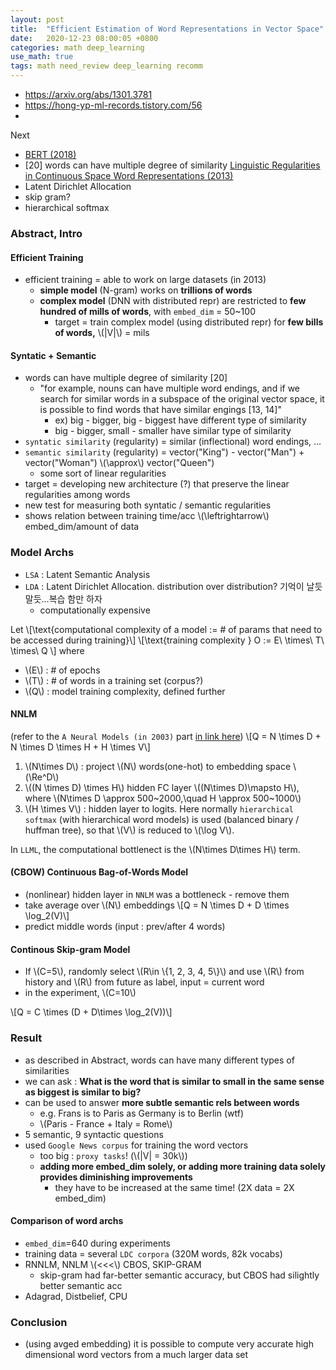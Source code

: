 ```yaml
---
layout: post
title:  "Efficient Estimation of Word Representations in Vector Space"
date:   2020-12-23 08:00:05 +0800
categories: math deep_learning
use_math: true
tags: math need_review deep_learning recomm
---
```


- <a href="https://arxiv.org/abs/1301.3781" target="_blank">https://arxiv.org/abs/1301.3781</a>
- <a href="https://hong-yp-ml-records.tistory.com/56" target="_blank">https://hong-yp-ml-records.tistory.com/56</a>
- 



Next
- <a href="https://arxiv.org/abs/1810.04805" target="_blank">BERT (2018)</a>
- [20] words can have multiple degree of similarity <a href="https://www.aclweb.org/anthology/N13-1090/" target="_blank">Linguistic Regularities in Continuous Space Word Representations (2013)</a>
- Latent Dirichlet Allocation
- skip gram?
- hierarchical softmax

### Abstract, Intro

#### Efficient Training
- efficient training = able to work on large datasets (in 2013)
  - __simple model__ (N-gram) works on __trillions of words__
  - __complex model__ (DNN with distributed repr) are restricted to __few hundred of mills of words__, with `embed_dim` = 50~100
    - target = train complex model (using distributed repr) for __few bills of words,__ \\(\|V\|\\) = mils

#### Syntatic + Semantic
- words can have multiple degree of similarity [20]
  - "for example, nouns can have multiple word endings, and if we search for similar words in a subspace of the original vector space, it is possible to find words that have similar engings [13, 14]"
    - ex) big - bigger, big - biggest have different type of similarity
    - big - bigger, small - smaller have similar type of similarity
- `syntatic similarity` (regularity) = similar (inflectional) word endings, ...
- `semantic similarity` (regularity) = vector("King") - vector("Man") + vector("Woman") \\(\approx\\) vector("Queen")
  - some sort of linear regularities
- target = developing new architecture (?) that preserve the linear regularities among words
- new test for measuring both syntatic / semantic regularities
- shows relation between training time/acc \\(\leftrightarrow\\) embed_dim/amount of data


### Model Archs
- `LSA` : Latent Semantic Analysis
- `LDA` : Latent Dirichlet Allocation. distribution over distribution? 기억이 날듯 말듯...복습 함만 하자
  - computationally expensive


Let
\\[\text{computational complexity of a model  :=  # of params that need to be accessed during training}\\]
\\[\text{training complexity } O := E\\ \times\\ T\\ \times\\ Q \\]
where
- \\(E\\) : # of epochs
- \\(T\\) : # of words in a training set (corpus?)
- \\(Q\\) : model training complexity, defined further

#### NNLM

(refer to the `A Neural Models (in 2003)` part <a href="{{site.url}}/math/deep_learning/2020/12/21/nplm.html" target="_blank">in link here</a>)
\\[Q = N \times D + N \times D \times H + H \times V\\]
1. \\(N\times D\\) : project \\(N\\) words(one-hot) to embedding space \\(\Re^D\\)
2. \\((N \times D) \times H\\) hidden FC layer \\((N\times D)\mapsto H\\), where \\(N\times D \approx 500~2000,\quad H \approx 500~1000\\)
3. \\(H \times V\\) : hidden layer to logits. Here normally `hierarchical softmax` (with hierarchical word models) is used (balanced binary / huffman tree), so that \\(V\\) is reduced to \\(\log V\\).

In `LLML`, the computational bottlenect is the \\(N\times D\times H\\) term.

#### (CBOW) Continuous Bag-of-Words Model
- (nonlinear) hidden layer in `NNLM` was a bottleneck - remove them
- take average over \\(N\\) embeddings
\\[Q = N \times D + D \times \log\_2(V)\\]
- predict middle words (input : prev/after 4 words)


#### Continous Skip-gram Model
- If \\(C=5\\), randomly select \\(R\in \\{1, 2, 3, 4, 5\\}\\) and use \\(R\\) from history and \\(R\\) from future as label, input = current word
- in the experiment, \\(C=10\\)

\\[Q = C \times (D + D\times \log\_2(V))\\]

### Result
- as described in Abstract, words can have many different types of similarities
- we can ask : __What is the word that is similar to small in the same sense as biggest is similar to big?__
- can be used to answer __more subtle semantic rels between words__
  - e.g. Frans is to Paris as Germany is to Berlin (wtf)
  - \\(Paris - France + Italy = Rome\\)
- 5 semantic, 9 syntactic questions
- used `Google News corpus` for training the word vectors
  - too big : `proxy tasks`! (\\(\|V\| = 30k\\))
  - __adding more embed_dim solely, or adding more training data solely provides diminishing improvements__
    - they have to be increased at the same time! (2X data = 2X embed_dim)
    
#### Comparison of word archs
- `embed_dim`=640 during experiments
- training data = several `LDC corpora` (320M words, 82k vocabs)
- RNNLM, NNLM \\(<<<\\) CBOS, SKIP-GRAM
  - skip-gram had far-better semantic accuracy, but CBOS had silightly better semantic acc
- Adagrad, Distbelief, CPU


### Conclusion
- (using avged embedding) it is possible to compute very accurate high dimensional word vectors from a much larger data set